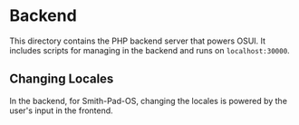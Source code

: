 # Backend

This directory contains the PHP backend server that powers OSUI. 
It includes scripts for managing in the backend and 
runs on `localhost:30000`.



## Changing Locales

In the backend, for Smith-Pad-OS, changing the locales is powered by the user's input
in the frontend.